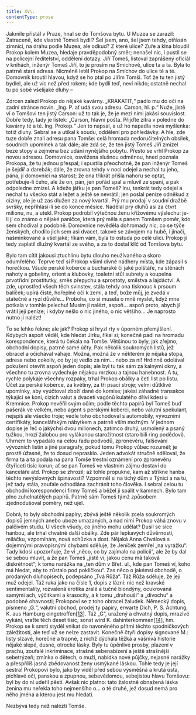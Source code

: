 ```yaml
---
title: XV\.
contentType: prose
---
```


<section>

Jakmile přistál v Praze, hnal se do Tomšova bytu. U Muzea se zarazil: Zatraceně, kde vlastně Tomeš bydlí? Šel jsem, ano, šel jsem tehdy, otřásán zimnicí, na dráhu podle Muzea; ale odkud? Z které ulice? Zuře a klna bloudil Prokop kolem Muzea, hledaje pravděpodobný směr; nenašel nic, i pustil se na policejní ředitelství, oddělení dotazy. Jiří Tomeš, listoval zaprášený oficiál v knihách, inženýr Tomeš Jiří, to je prosím na Smíchově, ulice ta a ta. Byla to patrně stará adresa. Nicméně letěl Prokop na Smíchov do ulice té a té. Domovník kroutil hlavou, když se ho ptal po Jiřím Tomši. Toť že tu ten jistý bydlel, ale už víc než před rokem; kde bydlí teď, neví nikdo; ostatně nechal tu po sobě všelijaké dluhy –

Zdrcen zalezl Prokop do nějaké kavárny. „KRAKATIT,“ padlo mu do očí na zadní stránce novin. „Ing. P. ať udá svou adresu. Carson, hl. p.“ Nuže, jistě ví o Tomšovi ten jistý Carson: už to tak je, že je mezi nimi jakási souvislost. Dobře tedy, tady je lístek: „Carson, hlavní pošta. Přijďte zítra v poledne do kavárny té a té. Ing. Prokop.“ Jen to napsal, a už ho napadla nová myšlenka: totiž dluhy. Sebral se a utíkal k soudu, oddělení pro pohledávky. A hle, zde tuze dobře znali adresu pana Tomše: celá hromada nedoručitelných obsílek, soudních upomínek a tak dále; ale zdá se, že ten jistý Tomeš Jiří zmizel beze stopy a zejména bez udání nynějšího pobytu. Přesto se vrhl Prokop za novou adresou. Domovnice, osvěžena slušnou odměnou, hned poznala Prokopa, že tu jednou přespal; i spustila přeochotně, že pan inženýr Tomeš je šejdíř a darebák; dále, že zrovna tehdy v noci odejel a nechal tu jeho, pána, jí domovnici na starost; že ona třikrát přišla nahoru se optat, potřebuje-li čeho, ale že on, pán, jen pořád spal a mluvil ze spaní, a pak odpoledne zmizel. A kdeže jářku je pan Tomeš? Inu, tenkrát tedy odejel a nechal tu všecko stát a ležet a ještě se nevrátil; jen poslal peníze odněkud z ciziny, ale je už zas dlužen za nový kvartál. Prý mu prodají v soudní dražbě svršky, nepřihlásí-li se do konce měsíce. Nadělal prý dluhů asi za čtvrt milionu, nu, a utekl. Prokop podrobil výtečnou ženu křížovému výslechu: je-li jí co známo o nějaké paničce, která prý měla s panem Tomšem poměr, kdo sem chodíval a podobně. Domovnice nevěděla dohromady nic; co se týče ženských, chodilo jich sem asi dvacet, takové se závojem na hubě, i jinačí, našminkované a všelijaké; říkám vám, byla to ostuda po celé ulici. Prokop jí tedy zaplatil dlužný kvartál ze svého, a za to dostal klíč od Tomšova bytu.

Bylo tam cítit jakousi ztuchlinu bytu dlouho neužívaného a skoro odumřelého. Teprve teď si Prokop všiml divné nádhery místa, kde zápasil s horečkou. Všude perské koberce a bucharské či jaké polštáře, na stěnách nahoty a gobelíny, orient a klubovky, toaletní stůl subrety a koupelna prvotřídní prostitutky, směs přepychu a sprostoty, smilstva a lajdáctví. A zde, uprostřed všech těch svinstev, stála tehdy ona tisknouc k prsoum balíček; upírá čisté, hořeplné oči k zemi, a teď, bože můj, je zvedá v statečné a ryzí důvěře… Proboha, co si musela o mně myslet, když mne potkala v tomhle pelechu! Musím ji nalézt, aspoň… aspoň proto, abych jí vrátil její peníze; i kdyby nešlo o nic jiného, o nic většího… Je naprosto nutno ji nalézt!

To se lehko řekne; ale jak? Prokop si hryzl rty v úporném přemýšlení. Kdybych aspoň věděl, kde hledat Jirku, říkal si; konečně padl na hromadu korespondence, která tu čekala na Tomše. Většinou to byly, jak zřejmo, obchodní dopisy, patrně samé účty. Pak několik soukromých listů, jež obracel a očichával váhaje. Možná, možná že v některém je nějaká stopa, adresa nebo cokoliv, co by jej vedlo za ním… nebo za ní! Hrdinně odolával pokušení otevřít aspoň jeden dopis; ale byl tu tak sám za kalnými okny, a všechno tu zrovna vydechuje nějakou mrzkou a tajnou hanebnost. A tu, rychle polykaje všechny rozpaky, trhal Prokop obálky a četl list po listu. Účet za perské koberce, za květiny, za tři psací stroje; velmi důtklivé upomínky, aby vyúčtoval zboží dané do komise; jakési záhadné transakce týkající se koní, cizích valut a dvaceti vagónů kulatého dříví kdesi u Kremnice. Prokop nevěřil svým očím; podle těchto papírů byl Tomeš buď pašerák ve velkém, nebo agent s perskými koberci, nebo valutní spekulant, nejspíš ale všecko troje; vedle toho obchodoval s automobily, vývozními certifikáty, kancelářským nábytkem a patrně vším možným. V jednom dopise je řeč o jakýchsi dvou milionech, zatímco druhý, usmolený a psaný tužkou, hrozí žalobou pro vylákanou starožitnost (staro bili ring podědovi). Úhrnem to vypadalo na celou řadu podvodů, zpronevěru, falšování vývozních listin a jiné paragrafy, pokud tomu Prokop vůbec rozuměl; je prostě úžasné, že to dosud neprasklo. Jeden advokát stručně sděloval, že firma ta a ta podala na pana Tomše trestní oznámení pro zpronevěru čtyřiceti tisíc korun; ať se pan Tomeš ve vlastním zájmu dostaví do kanceláře atd. Prokop se zhrozil; až tohle propukne, kam až stříkne hanba těchto nevýslovných špinavostí? Vzpomněl si na tichý dům v Týnici a na tu, jež tady stála, zoufale odhodlána zachránit toho člověka. I sebral celou tu obchodní korespondenci firmy Tomeš a běžel ji spálit v kamnech. Bylo tam plno zuhelnatělých papírů. Patrně sám Tomeš týmž způsobem zjednodušoval poměry, než ujel.

Dobrá, to byly obchodní papíry; zbývá ještě několik zcela soukromých dopisů jemných anebo uboze umazaných, a nad nimi Prokop váhá znovu v palčivém studu. U všech všudy, co jiného mohu udělat? Dusil se sice hanbou, ale trhal chvatně další obálky. Zde pár lepkavých důvěrností, miláčku, vzpomínám, nová schůzka a dost. Nějaká Anna Chválová s dojemnými pravopisnými chybami sděluje, že Jeníček zemřel „na vyrážku“. Tady kdosi upozorňuje, že ví „něco, co by zajímalo na policii“, ale že by dal se sebou mluvit, a že pan Tomeš „jistě ví, jakou cenu má taková diskrétnost“; k tomu narážka na „ten dům v Břet. ul., kde pan Tomeš ví, koho má hledat, aby to zůstalo pod pokličkou“. Zas něco o jakémsi obchodě, o prodaných dluhopisech, podepsáno „Tvá Růža“. Táž Růža sděluje, že její muž odejel. Táž ruka jako na čísle 1, dopis z lázní: nic než kravské sentimentality, rozvalená erotika zralé a tučné blondýny, ocukrovaná samými ach, výčitkami a krasocity, a k tomu „drahouši“ a „divochu“ a podobné ohavnosti; Prokopovi se z toho obracel žaludek. Německý dopis, písmeno „G.“, valutní obchod, prodej ty papíry, erwarte Dich, P. S. Achtung, K. aus Hamburg eingetroffen[\[13\]](./resources/undefined). Táž „G“, uražený a chvatný dopis, mrazivé vykání, vraťte těch deset tisíc, sonst wird K. dahinterkommen[\[14\]](./resources/undefined), hm. Prokop se k smrti styděl vnikat do navoněného přítmí těchto spodničkových záležitostí, ale teď už se nelze zastavit. Konečně čtyři dopisy signované M.: listy slzavé, horečné a trapné, z nichž dýchala těžká a vášnivá historie nějaké slepé, dusné, otrocké lásky. Byly tu úpěnlivé prosby, plazení v prachu, zoufalé inkriminace, strašné sebenabízení a ještě strašnější sebetrýzeň; zmínka o dětech, o muži, nabídka nové půjčky, nejasné narážky a přespříliš jasná zbědovanost ženy usmýkané láskou. Tohle tedy je její sestra! Prokopovi bylo, jako by viděl před sebou výsměšná a krutá ústa, pichlavé oči, panskou a zpupnou, sebevědomou, sebejistou hlavu Tomšovu: byl by do ní udeřil pěstí. Avšak nic platno: tato žalostně obnažená láska ženina mu neřekla toho nejmenšího o… o té druhé, jež dosud nemá pro něho jména a kterou jest mu hledati.

Nezbývá tedy než nalézti Tomše.

</section>
